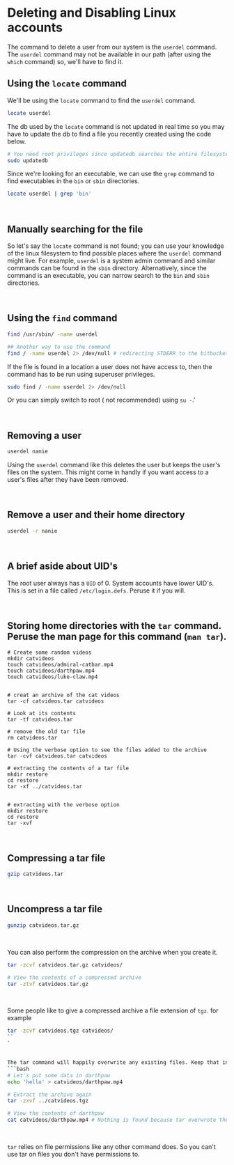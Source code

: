 # Deleting and Disabling Linux accounts

The command to delete a user from our system is the ```userdel``` command. The ```userdel``` command may not be available in our path (after using the ```which``` command) so, we'll have to find it.

## Using the ```locate``` command
We'll be using the ```locate``` command to find the ```userdel``` command.
```bash
locate userdel
```

The db used by the ```locate``` command is not updated in real time so you may have to update the db to find a file you recently created using the code below.
```bash
# You need root privileges since updatedb searches the entire filesystem.
sudo updatedb 
```

Since we're looking for an executable, we can use the ```grep``` command to find executables in the ```bin``` or ```sbin``` directories.

```bash
locate userdel | grep 'bin'
```

<br/>

## Manually searching for the file
So let's say the ```locate``` command is not found; you can use your knowledge of the linux filesystem to find possible places where the ```userdel``` command might live. For example,
```userdel``` is a system admin command and similar commands can be found in the ```sbin``` directory. Alternatively, since the command is an executable, you can narrow search to the ```bin``` and ```sbin``` directories.

<br/>


## Using the ```find``` command
```bash
find /usr/sbin/ -name userdel

## Another way to use the command
find / -name userdel 2> /dev/null # redirecting STDERR to the bitbucket
```

If the file is found in a location a user does not have access to, then the command has to be run using superuser privileges.
```bash
sudo find / -name userdel 2> /dev/null
```

Or you can simply switch to root ( not recommended) using ``` su - ```.'


<br/>

## Removing a user
```bash
userdel nanie
```

Using the ```userdel``` command like this deletes the user but keeps the user's files on the system. This might come in handly if you want access to a user's files after they have been removed.

<br/>

## Remove a user and their home directory
```bash
userdel -r nanie
```

<br/>

## A brief aside about UID's
The root user always has a ```UID``` of 0. System accounts have lower UID's. This is set in a file called ```/etc/login.defs```. Peruse it if you will.


<br/>

## Storing home directories with the ```tar``` command. Peruse the man page for this command (```man tar```).
```
# Create some random videos
mkdir catvideos
touch catvideos/admiral-catbar.mp4
touch catvideos/darthpaw.mp4
touch catvideos/luke-claw.mp4


# creat an archive of the cat videos
tar -cf catvideos.tar catvideos

# Look at its contents
tar -tf catvideos.tar 

# remove the old tar file
rm catvideos.tar

# Using the verbose option to see the files added to the archive
tar -cvf catvideos.tar catvideos

# extracting the contents of a tar file
mkdir restore
cd restore
tar -xf ../catvideos.tar 


# extracting with the verbose option
mkdir restore
cd restore
tar -xvf 
```


<br/>

## Compressing a tar file
```bash
gzip catvideos.tar
```

<br/>

## Uncompress a tar file
```bash
gunzip catvideos.tar.gz
```

<br/>

You can also perform the compression on the archive when you create it.
```bash
tar -zcvf catvideos.tar.gz catvideos/

# View the contents of a compressed archive
tar -ztvf catvideos.tar.gz 
```

<br/>

Some people like to give a compressed archive a file extension of ```tgz```. for example
```bash
tar -zcvf catvideos.tgz catvideos/
``
`


The tar command will happily overwrite any existing files. Keep that in mind.
```bash
# Let's put some data in darthpaw
echo 'hello' > catvideos/darthpaw.mp4

# Extract the archive again
tar -zxvf ../catvideos.tgz

# View the contents of darthpaw
cat catvideos/darthpaw.mp4 # Nothing is found because tar overwrote the file
```

<br/>

```tar``` relies on file permissions like any other command does. So you can't use tar on files you don't have permissions to.










